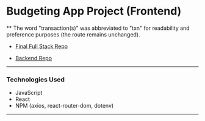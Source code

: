 # Budgeting App Project (Frontend)

** The word "transaction(s)" was abbreviated to "txn" for readability and preference purposes (the route remains unchanged).

- [Final Full Stack Repo](https://github.com/pjungjs/budgeting-app-project)

- [Backend Repo](https://github.com/pjungjs/budgeting-app-backend)

---

### Technologies Used

* JavaScript
* React
* NPM (axios, react-router-dom, dotenv)

---
